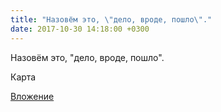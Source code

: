 ```yaml
---
title: "Назовём это, \"дело, вроде, пошло\"."
date: 2017-10-30 14:18:00 +0300
---
```


Назовём это, "дело, вроде, пошло".

Карта

[Вложение](/assets/vk_photos/2/QWo36CzcntY.jpg)
